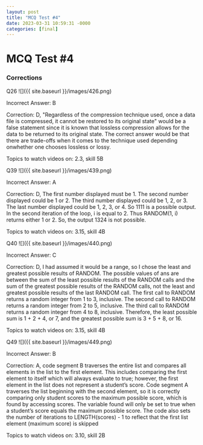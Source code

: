 ```yaml
---
layout: post
title: "MCQ Test #4"
date: 2023-03-31 10:59:31 -0000
categories: [final]
---
```

# MCQ Test #4

### Corrections

Q26
![]({{ site.baseurl }}/images/426.png)

Incorrect Answer: B

Correction: D, "Regardless of the compression technique used, once a data file is compressed, it cannot be restored to its original state" would be a false statement since it is known that lossless compression allows for the data to be returned to its original state. The correct answer would be that there are trade-offs when it comes to the technique used depending onwhether one chooses lossless or lossy. 

Topics to watch videos on: 2.3, skill 5B

Q39
![]({{ site.baseurl }}/images/439.png)

Incorrect Answer: A

Correction: D, The first number displayed must be 1. The second number displayed could be 1 or 2. The third number displayed could be 1, 2, or 3. The last number displayed could be 1, 2, 3, or 4. So 1111 is a possible output. In the second iteration of the loop, i is equal to 2. Thus RANDOM(1, i) returns either 1 or 2. So, the output 1324 is not possible.

Topics to watch videos on: 3.15, skill 4B

Q40
![]({{ site.baseurl }}/images/440.png)

Incorrect Answer: C

Correction: D, I had assumed it would be a range, so I chose the least and greatest possible results of RANDOM. The possible values of ans are between the sum of the least possible results of the RANDOM calls and the sum of the greatest possible results of the RANDOM calls, not the least and greatest possible results of the last RANDOM call. The first call to RANDOM returns a random integer from 1 to 3, inclusive. The second call to RANDOM returns a random integer from 2 to 5, inclusive. The third call to RANDOM returns a random integer from 4 to 8, inclusive. Therefore, the least possible sum is 1 + 2 + 4, or 7, and the greatest possible sum is 3 + 5 + 8, or 16.

Topics to watch videos on: 3.15, skill 4B

Q49
![]({{ site.baseurl }}/images/449.png)

Incorrect Answer: B

Correction: A, code segment B traverses the entire list and compares all elements in the list to the first element. This includes comparing the first element to itself which will always evaluate to true; however, the first element in the list does not represent a student’s score. Code segment A traverses the list beginning with the second element, so it is correctly comparing only student scores to the maximum possible score, which is found by accessing scores. The variable found will only be set to true when a student’s score equals the maximum possible score. The code also sets the number of iterations to LENGTH(scores) - 1 to reflect that the first list element (maximum score) is skipped

Topics to watch videos on: 3.10, skill 2B